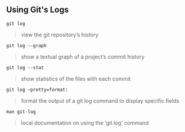 ## Using Git's Logs

```
git log 
```
> view the git repository’s history

```
git log --graph
```
> show a textual graph of a project’s commit history

```
git log --stat 
```
> show statistics of the files with each commit

```
git log –pretty=format: 
```
> format the output of a git log command to display specific fields


```
man git-log
```
> local documentation on using the ‘git log’ command
